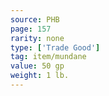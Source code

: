 ```yaml
---
source: PHB
page: 157
rarity: none
type: ['Trade Good']
tag: item/mundane
value: 50 gp
weight: 1 lb.
---
```


